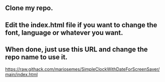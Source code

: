 ## Clone my repo.

## Edit the index.html file if you want to change the font, language or whatever you want.

## When done, just use this URL and change the repo name to use it.
https://raw.githack.com/mariosemes/SimpleClockWithDateForScreenSaver/main/index.html
